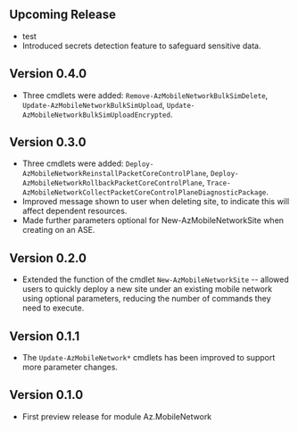 <!--
    Please leave this section at the top of the change log.

    Changes for the upcoming release should go under the section titled "Upcoming Release", and should adhere to the following format:

    ## Upcoming Release
    * Overview of change #1
        - Additional information about change #1
    * Overview of change #2
        - Additional information about change #2
        - Additional information about change #2
    * Overview of change #3
    * Overview of change #4
        - Additional information about change #4

    ## YYYY.MM.DD - Version X.Y.Z (Previous Release)
    * Overview of change #1
        - Additional information about change #1
-->
## Upcoming Release
* test
* Introduced secrets detection feature to safeguard sensitive data.

## Version 0.4.0
* Three cmdlets were added: `Remove-AzMobileNetworkBulkSimDelete`, `Update-AzMobileNetworkBulkSimUpload`, `Update-AzMobileNetworkBulkSimUploadEncrypted`.

## Version 0.3.0
* Three cmdlets were added: `Deploy-AzMobileNetworkReinstallPacketCoreControlPlane`, `Deploy-AzMobileNetworkRollbackPacketCoreControlPlane`, `Trace-AzMobileNetworkCollectPacketCoreControlPlaneDiagnosticPackage`.
* Improved message shown to user when deleting site, to indicate this will affect dependent resources.
* Made further parameters optional for New-AzMobileNetworkSite when creating on an ASE.

## Version 0.2.0
* Extended the function of the cmdlet `New-AzMobileNetworkSite` -- allowed users to quickly deploy a new site under an existing mobile network using optional parameters, reducing the number of commands they need to execute.

## Version 0.1.1
* The `Update-AzMobileNetwork*` cmdlets has been improved to support more parameter changes.

## Version 0.1.0
* First preview release for module Az.MobileNetwork

